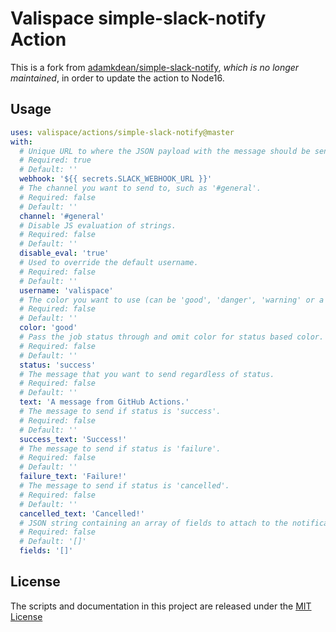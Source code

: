 # Valispace simple-slack-notify Action

This is a fork from [adamkdean/simple-slack-notify](https://github.com/adamkdean/simple-slack-notify), _which is no longer maintained_, in order to update the action to Node16.

## Usage

<!-- start usage -->
```yaml
uses: valispace/actions/simple-slack-notify@master
with:
  # Unique URL to where the JSON payload with the message should be sent.
  # Required: true
  # Default: ''
  webhook: '${{ secrets.SLACK_WEBHOOK_URL }}'
  # The channel you want to send to, such as '#general'.
  # Required: false
  # Default: ''
  channel: '#general'
  # Disable JS evaluation of strings.
  # Required: false
  # Default: ''
  disable_eval: 'true'
  # Used to override the default username.
  # Required: false
  # Default: ''
  username: 'valispace'
  # The color you want to use (can be 'good', 'danger', 'warning' or a hex code).
  # Required: false
  # Default: ''
  color: 'good'
  # Pass the job status through and omit color for status based color.
  # Required: false
  # Default: ''
  status: 'success'
  # The message that you want to send regardless of status.
  # Required: false
  # Default: ''
  text: 'A message from GitHub Actions.'
  # The message to send if status is 'success'.
  # Required: false
  # Default: ''
  success_text: 'Success!'
  # The message to send if status is 'failure'.
  # Required: false
  # Default: ''
  failure_text: 'Failure!'
  # The message to send if status is 'cancelled'.
  # Required: false
  # Default: ''
  cancelled_text: 'Cancelled!'
  # JSON string containing an array of fields to attach to the notification.
  # Required: false
  # Default: '[]'
  fields: '[]'
```
<!-- end usage -->

## License

The scripts and documentation in this project are released under the [MIT License](LICENSE)
